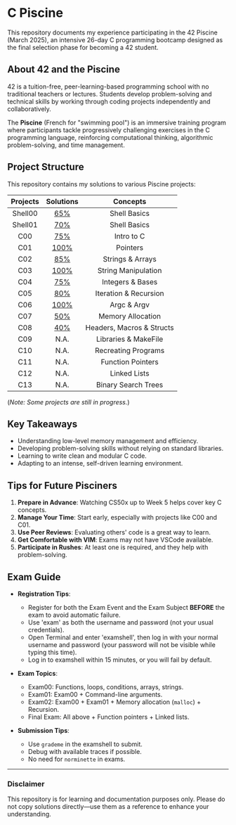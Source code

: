 # C Piscine

This repository documents my experience participating in the 42 Piscine (March 2025), an intensive 26-day C programming bootcamp designed as the final selection phase for becoming a 42 student.

## About 42 and the Piscine

42 is a tuition-free, peer-learning-based programming school with no traditional teachers or lectures. Students develop problem-solving and technical skills by working through coding projects independently and collaboratively.

The **Piscine** (French for "swimming pool") is an immersive training program where participants tackle progressively challenging exercises in the C programming language, reinforcing computational thinking, algorithmic problem-solving, and time management.

## Project Structure

This repository contains my solutions to various Piscine projects:

| Projects |             Solutions             |         Concepts          |
| :------: | :-------------------------------: | :-----------------------: |
| Shell00  | [65%](./Shell_Projects/shell00/)  |       Shell Basics        |
| Shell01  | [70%](./Shell_Projects/shell01/)  |       Shell Basics        |
|   C00    |     [75%](./C_Projects/C00/)      |        Intro to C         |
|   C01    |     [100%](./C_Projects/C01/)     |         Pointers          |
|   C02    |     [85%](./C_Projects/C02/)      |     Strings & Arrays      |
|   C03    |     [100%](./C_Projects/C03/)     |    String Manipulation    |
|   C04    |     [75%](./C_Projects/C04/)      |     Integers & Bases      |
|   C05    |     [80%](./C_Projects/C05/)      |   Iteration & Recursion   |
|   C06    |     [100%](./C_Projects/C06/)     |        Argc & Argv        |
|   C07    |     [50%](./C_Projects/C07/)      |     Memory Allocation     |
|   C08    |     [40%](./C_Projects/C08/)      | Headers, Macros & Structs |
|   C09    |               N.A.                |   Libraries & MakeFile    |
|   C10    |               N.A.                |    Recreating Programs    |
|   C11    |               N.A.                |     Function Pointers     |
|   C12    |               N.A.                |       Linked Lists        |
|   C13    |               N.A.                |    Binary Search Trees    |

(*Note: Some projects are still in progress.*)

## Key Takeaways

- Understanding low-level memory management and efficiency.
- Developing problem-solving skills without relying on standard libraries.
- Learning to write clean and modular C code.
- Adapting to an intense, self-driven learning environment.

## Tips for Future Pisciners

1. **Prepare in Advance**: Watching CS50x up to Week 5 helps cover key C concepts.
2. **Manage Your Time**: Start early, especially with projects like C00 and C01.
3. **Use Peer Reviews**: Evaluating others' code is a great way to learn.
4. **Get Comfortable with VIM**: Exams may not have VSCode available.
5. **Participate in Rushes**: At least one is required, and they help with problem-solving.

## Exam Guide

- **Registration Tips**:
  - Register for both the Exam Event and the Exam Subject **BEFORE** the exam to avoid automatic failure.
  - Use 'exam' as both the username and password (not your usual credentials).
  - Open Terminal and enter 'examshell', then log in with your normal username and password (your password will not be visible while typing this time).
  - Log in to examshell within 15 minutes, or you will fail by default.

- **Exam Topics**:
  - Exam00: Functions, loops, conditions, arrays, strings.
  - Exam01: Exam00 + Command-line arguments.
  - Exam02: Exam00 + Exam01 + Memory allocation (`malloc`) + Recursion.
  - Final Exam: All above + Function pointers + Linked lists.

- **Submission Tips**:
  - Use `grademe` in the examshell to submit.
  - Debug with available traces if possible.
  - No need for `norminette` in exams.

---

### Disclaimer
This repository is for learning and documentation purposes only. Please do not copy solutions directly—use them as a reference to enhance your understanding.
